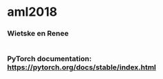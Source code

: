 # aml2018
### Wietske en Renee
# 
#
### PyTorch documentation: https://pytorch.org/docs/stable/index.html
